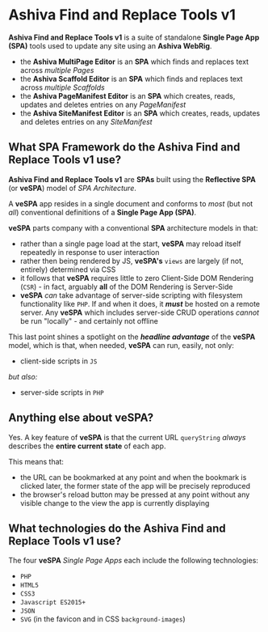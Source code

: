 # Ashiva Find and Replace Tools v1

**Ashiva Find and Replace Tools v1** is a suite of standalone **Single Page App (SPA)** tools used to update any site using an **Ashiva WebRig**.

 - the **Ashiva MultiPage Editor** is an **SPA** which finds and replaces text across *multiple Pages*
 - the **Ashiva Scaffold Editor** is an **SPA** which finds and replaces text across *multiple Scaffolds*
 - the **Ashiva PageManifest Editor** is an **SPA** which creates, reads, updates and deletes entries on any *PageManifest*
 - the **Ashiva SiteManifest Editor** is an **SPA** which creates, reads, updates and deletes entries on any *SiteManifest*

## What SPA Framework do the Ashiva Find and Replace Tools v1 use?

**Ashiva Find and Replace Tools v1** are **SPAs** built using the **Reflective SPA** (or **veSPA**) model of *SPA Architecture*.

A **veSPA** app resides in a single document and conforms to *most* (but not *all*) conventional definitions of a **Single Page App (SPA)**.

**veSPA** parts company with a conventional **SPA** architecture models in that:

 - rather than a single page load at the start, **veSPA** may reload itself repeatedly in response to user interaction
 - rather then being rendered by JS, **veSPA's** `views` are largely (if not, entirely) determined via CSS
 - it follows that **veSPA** requires little to zero Client-Side DOM Rendering (`CSR`) - in fact, arguably **all** of the DOM Rendering is Server-Side
 - **veSPA** *can* take advantage of server-side scripting with filesystem functionality like `PHP`. If and when it does, it ***must*** be hosted on a remote server. Any **veSPA** which includes server-side CRUD operations *cannot* be run "locally" - and certainly not offline

This last point shines a spotlight on the ***headline advantage*** of the **veSPA** model, which is that, when needed, **veSPA** can run, easily, not only:

 - client-side scripts in `JS`

*but also:*

 - server-side scripts in `PHP`

## Anything else about veSPA?

Yes. A key feature of **veSPA** is that the current URL `queryString` *always* describes the **entire current state** of each app.

This means that:

 - the URL can be bookmarked at any point and when the bookmark is clicked later, the former state of the app will be precisely reproduced
 - the browser's reload button may be pressed at any point without any visible change to the view the app is currently displaying


## What technologies do the Ashiva Find and Replace Tools v1 use?
The four **veSPA** *Single Page Apps* each include the following technologies:

 - `PHP`
 - `HTML5`
 - `CSS3`
 - `Javascript ES2015+`
 - `JSON`
 - `SVG` (in the favicon and in CSS `background-images`)
